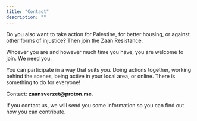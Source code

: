```yaml
---
title: "Contact"
description: ""
---
```


Do you also want to take action for Palestine, for better housing, or against other forms of injustice? Then join the Zaan Resistance.

Whoever you are and however much time you have, you are welcome to join. We need you.

You can participate in a way that suits you. Doing actions together, working behind the scenes, being active in your local area, or online. There is something to do for everyone!

Contact: **zaans<!---->verzet<!-- -->@<!---->prot<!-- -->on<!-- -->.me**.

If you contact us, we will send you some information so you can find out how you can contribute.